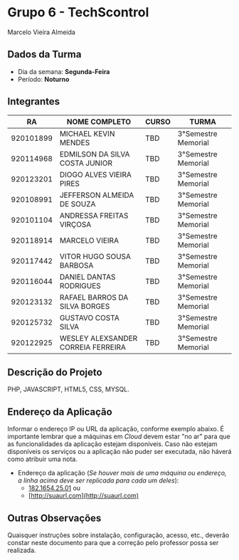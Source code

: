 # **Grupo 6 - TechScontrol**
Marcelo Vieira Almeida
## Dados da Turma
* Dia da semana: **Segunda-Feira**
* Período: **Noturno**

## Integrantes
| RA   | NOME COMPLETO | CURSO | TURMA |
|------|---------------|-------|-------|
| 920101899 | MICHAEL KEVIN MENDES  | TBD  | 3°Semestre Memorial |
| 920114968  | EDMILSON DA SILVA COSTA JUNIOR   | TBD | 3°Semestre Memorial |
| 920123201 | DIOGO ALVES VIEIRA PIRES   | TBD  | 3°Semestre Memorial |
| 920108991  | JEFFERSON ALMEIDA DE SOUZA  | TBD  | 3°Semestre Memorial |
| 920101104  | ANDRESSA FREITAS VIRÇOSA  | TBD  | 3°Semestre Memorial |
| 920118914 | MARCELO VIEIRA   | TBD  | 3°Semestre Memorial |
| 920117442  | VITOR HUGO SOUSA BARBOSA   | TBD  | 3°Semestre Memorial |
| 920116044  | DANIEL DANTAS RODRIGUES  | TBD  | 3°Semestre Memorial |
| 920123132  | RAFAEL BARROS DA SILVA BORGES  | TBD | 3°Semestre Memorial |
| 920125732 | GUSTAVO COSTA SILVA   | TBD | 3°Semestre Memorial |
| 920122925 | WESLEY ALEXSANDER CORREIA FERREIRA  | TBD | 3°Semestre Memorial |


 
 
## Descrição do Projeto
PHP,
JAVASCRIPT,
HTML5,
CSS,
MYSQL.

## Endereço da Aplicação
Informar o endereço IP ou URL da aplicação, conforme exemplo abaixo. É importante lembrar que a máquinas em *Cloud* devem estar "no ar" para que as funcionalidades da aplicação estejam disponíveis. Caso não estejam disponíveis os serviços ou a aplicação não puder ser executada, não háverá como atribuir uma nota.

* Endereço da aplicação (*Se houver mais de uma máquina ou endereço, a linha acima deve ser replicada para cada um deles*):
	+ [182.1654.25.01](http://www.182.1654.25.01/) ou
	+ [http://suaurl.com](http://suaurl.com)

## Outras Observações
Quaisquer instruções sobre instalação, configuração, acesso, etc., deverão constar neste documento para que a correção pelo professor possa ser realizada.
